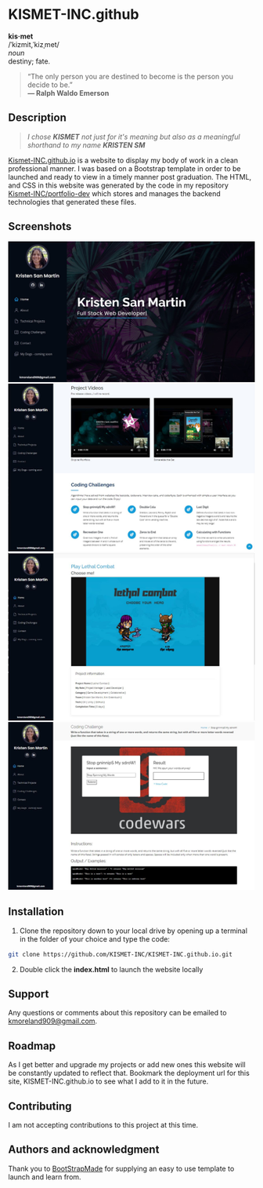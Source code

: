 # KISMET-INC.github
**kis·met**  
/ˈkizmit,ˈkizˌmet/  
*noun*  
destiny; fate.

>  “The only person you are destined to become is the person you decide to be.”  
**― Ralph Waldo Emerson**


## Description
> *I chose **KISMET** not just for it's meaning but also as a meaningful shorthand to my name **KRISTEN SM***
> 
[Kismet-INC.github.io](https://kismet-inc.github.io/index.html) is a website to display my body of work in a clean professional manner. I was based on a Bootstrap template in order to be launched and ready to view in a timely manner post graduation. The HTML, and CSS in this website was generated by the code in my repository [Kismet-INC/portfolio-dev](https://github.com/KISMET-INC/portfolio-dev) which stores and manages the backend technologies that generated these files.

## Screenshots

![alt text](assets/img/kismet_readme/kismet01.jpg)
![alt text](assets/img/kismet_readme/kismet04.JPG)
![alt text](assets/img/kismet_readme/kismet06.JPG)
![alt text](assets/img/kismet_readme/kismet05.jpg)

## Installation

1. Clone the repository down to your local drive by opening up a terminal in the folder of your choice and type the code: 
```bash
git clone https://github.com/KISMET-INC/KISMET-INC.github.io.git
```
2. Double click the **index.html** to launch the website locally


## Support
Any questions or comments about this repository can be emailed to kmoreland909@gmail.com.

## Roadmap
As I get better and upgrade my projects or add new ones this website will be constantly updated to reflect that. Bookmark the deployment url for this site, KISMET-INC.github.io to see what I add to it in the future.

## Contributing
I am not accepting contributions to this project at this time.

## Authors and acknowledgment
Thank you to [BootStrapMade](https://bootstrapmade.com/) for supplying an easy to use template to launch and learn from.